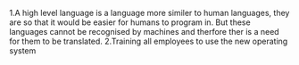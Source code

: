1.A high level language is a language more similer to human languages, they are so that it would be easier for humans to program in. But these languages cannot be recognised by machines and therfore ther is a need for them to be translated.
2.Training all employees to use the new operating system
